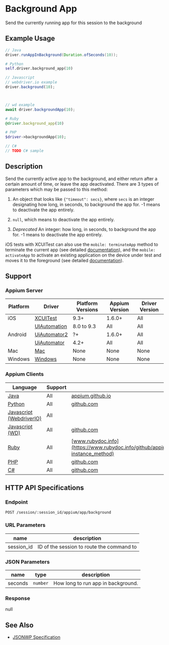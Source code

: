 # Background App

Send the currently running app for this session to the background
## Example Usage

```java
// Java
driver.runAppInBackground(Duration.ofSeconds(10));

```

```python
# Python
self.driver.background_app(10)

```

```javascript
// Javascript
// webdriver.io example
driver.background(10);



// wd example
await driver.backgroundApp(10);

```

```ruby
# Ruby
@driver.background_app(10)

```

```php
# PHP
$driver->backgroundApp(10);

```

```csharp
// C#
// TODO C# sample

```


## Description

Send the currently active app to the background, and either return after a certain amount of time, or leave the app deactivated.
There are 3 types of parameters which may be passed to this method:

1. An object that looks like `{"timeout": secs}`, where `secs` is an
   integer designating how long, in seconds, to background the app for. -1
   means to deactivate the app entirely.

2. `null`, which means to deactivate the app entirely.
3. _Deprecated_ An integer: how long, in seconds, to background the app for. -1 means to
   deactivate the app entirely.


iOS tests with XCUITest can also use the `mobile: terminateApp` method to terminate the current app (see detailed [documentation](/docs/en/writing-running-appium/ios/ios-xctest-mobile-apps-management.md#mobile-terminateapp)), and the `mobile: activateApp` to activate an existing application on the device under test and moves it to the foreground (see detailed [documentation](/docs/en/writing-running-appium/ios/ios-xctest-mobile-apps-management.md#mobile-activateapp)).


## Support

### Appium Server

|Platform|Driver|Platform Versions|Appium Version|Driver Version|
|--------|----------------|------|--------------|--------------|
| iOS | [XCUITest](/docs/en/drivers/ios-xcuitest.md) | 9.3+ | 1.6.0+ | All |
|  | [UIAutomation](/docs/en/drivers/ios-uiautomation.md) | 8.0 to 9.3 | All | All |
| Android | [UiAutomator2](/docs/en/drivers/android-uiautomator2.md) | ?+ | 1.6.0+ | All |
|  | [UiAutomator](/docs/en/drivers/android-uiautomator.md) | 4.2+ | All | All |
| Mac | [Mac](/docs/en/drivers/mac.md) | None | None | None |
| Windows | [Windows](/docs/en/drivers/windows.md) | None | None | None |

### Appium Clients

|Language|Support|Documentation|
|--------|-------|-------------|
|[Java](https://github.com/appium/java-client/releases/latest)| All | [appium.github.io](https://appium.github.io/java-client/io/appium/java_client/InteractsWithApps.html#runAppInBackground-java.time.Duration-) |
|[Python](https://github.com/appium/python-client/releases/latest)| All | [github.com](https://github.com/appium/python-client/blob/master/appium/webdriver/webdriver.py#L529) |
|[Javascript (WebdriverIO)](http://webdriver.io/index.html)| All |  |
|[Javascript (WD)](https://github.com/admc/wd/releases/latest)| All | [github.com](https://github.com/admc/wd/blob/master/lib/commands.js#L2841) |
|[Ruby](https://github.com/appium/ruby_lib/releases/latest)| All | [www.rubydoc.info](https://www.rubydoc.info/github/appium/ruby_lib_core/Appium/Core/Device#background_app-instance_method) |
|[PHP](https://github.com/appium/php-client/releases/latest)| All | [github.com](https://github.com/appium/php-client/) |
|[C#](https://github.com/appium/appium-dotnet-driver/releases/latest)| All | [github.com](https://github.com/appium/appium-dotnet-driver/) |

## HTTP API Specifications

### Endpoint

`POST /session/:session_id/appium/app/background`

### URL Parameters

|name|description|
|----|-----------|
|session_id|ID of the session to route the command to|

### JSON Parameters

|name|type|description|
|----|----|-----------|
| seconds | `number` | How long to run app in background. |

### Response

null

## See Also

* [JSONWP Specification](https://github.com/appium/appium-base-driver/blob/master/lib/protocol/routes.js#L512)
